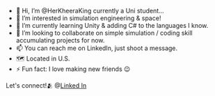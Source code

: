- 👋 Hi, I’m @HerKheeraKing currently a Uni student...
- 👀 I’m interested in simulation engineering & space!
- 🧪 I’m currently learning Unity & adding C# to the languages I know.
- 💞️ I’m looking to collaborate on simple simulation / coding skill accumulating projects for now.
- 📫 You can reach me on LinkedIn, just shoot a message.
- 🗺️ Located in U.S.
- ⚡ Fun fact: I love making new friends 😉 


Let's connect!🫂 @[Linked In](www.linkedin.com/in/kheera-king-105b05129)











